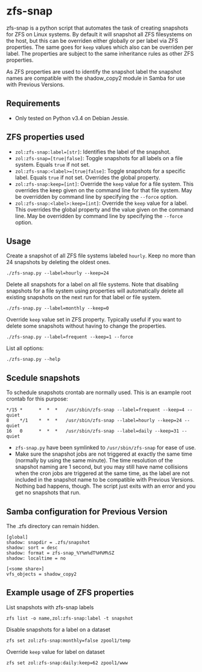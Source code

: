 # zfs-snap
zfs-snap is a python script that automates the task of creating snapshots
for ZFS on Linux systems. By default it will snapshot all ZFS filesystems on
the host, but this can be overriden either globally or per label via ZFS
properties. The same goes for `keep` values which also can be overriden per
label. The properties are subject to the same inheritance rules as other
ZFS properties.

As ZFS properties are used to identify the snapshot label the snapshot names
are compatible with the shadow_copy2 module in Samba for use with
Previous Versions.

## Requirements
* Only tested on Python v3.4 on Debian Jessie.

## ZFS properties used
* `zol:zfs-snap:label=[str]`: Identifies the label of the snapshot.
* `zol:zfs-snap=[true|false]`: Toggle snapshots for all labels on a file
  system. Equals `true` if not set.
* `zol:zfs-snap:<label>=[true|false]`: Toggle snapshots for a specific label.
  Equals `true` if not set. Overrides the global property.
* `zol:zfs-snap:keep=[int]`: Override the `keep` value for a file system.
  This overrides the keep given on the command line for that file system.
  May be overridden by command line by specifying the `--force` option.
* `zol:zfs-snap:<label>:keep=[int]`: Override the `keep` value for a label.
  This overrides the global property and the value given on the command line.
  May be overridden by command line by specifying the `--force` option.

## Usage
Create a snapshot of all ZFS file systems labeled `hourly`. Keep no more than 24
snapshots by deleting the oldest ones.

    ./zfs-snap.py --label=hourly --keep=24
Delete all snapshots for a label on all file systems. Note that disabling
snapshots for a file system using properties will automatically delete all
existing snapshots on the next run for that label or file system.

    ./zfs-snap.py --label=monthly --keep=0
Override `keep` value set in ZFS property. Typically useful if you want
to delete some snapshots without having to change the properties.

    ./zfs-snap.py --label=frequent --keep=1 --force
List all options:

    ./zfs-snap.py --help

## Scedule snapshots
To schedule snapshots crontab are normally used. This is an example root
crontab for this purpose:

    */15 *      *  *  *   /usr/sbin/zfs-snap --label=frequent --keep=4 --quiet
    8    */1    *  *  *   /usr/sbin/zfs-snap --label=hourly --keep=24 --quiet
    16   0      *  *  *   /usr/sbin/zfs-snap --label=daily --keep=31 --quiet

* `zfs-snap.py` have been symlinked to `/usr/sbin/zfs-snap` for ease of use.
* Make sure the snapshot jobs are not triggered at exactly the same time 
  (normally by using the same minute). The time resolution of the snapshot 
  naming are 1 second, but you may still have name collisions when the cron 
  jobs are triggered at the same time, as the label are not included in the 
  snapshot name to be compatible with Previous Versions. 
  Nothing bad happens, though. The script just exits with an error and you get
  no snapshots that run.

## Samba configuration for Previous Version
The .zfs directory can remain hidden.

    [global]
    shadow: snapdir = .zfs/snapshot
    shadow: sort = desc
    shadow: format = zfs-snap_%Y%m%dT%H%M%SZ
    shadow: localtime = no

    [<some share>]
    vfs_objects = shadow_copy2

## Example usage of ZFS properties
List snapshots with zfs-snap labels

    zfs list -o name,zol:zfs-snap:label -t snapshot
Disable snapshots for a label on a dataset

    zfs set zol:zfs-snap:monthly=false zpool1/temp
Override `keep` value for label on dataset

    zfs set zol:zfs-snap:daily:keep=62 zpool1/www
